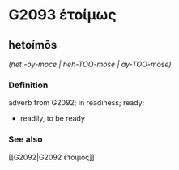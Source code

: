 # G2093 ἑτοίμως

## hetoímōs

_(het'-oy-moce | heh-TOO-mose | ay-TOO-mose)_

### Definition

adverb from G2092; in readiness; ready; 

- readily, to be ready

### See also

[[G2092|G2092 ἕτοιμος]]
